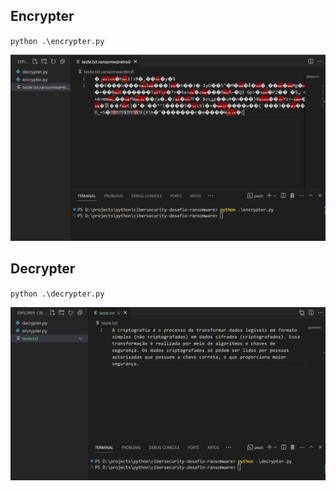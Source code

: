## Encrypter
`python .\encrypter.py`

![encrypter](images/Img1.png)


## Decrypter
`python .\decrypter.py`

![decrypter](images/Img2.png)

